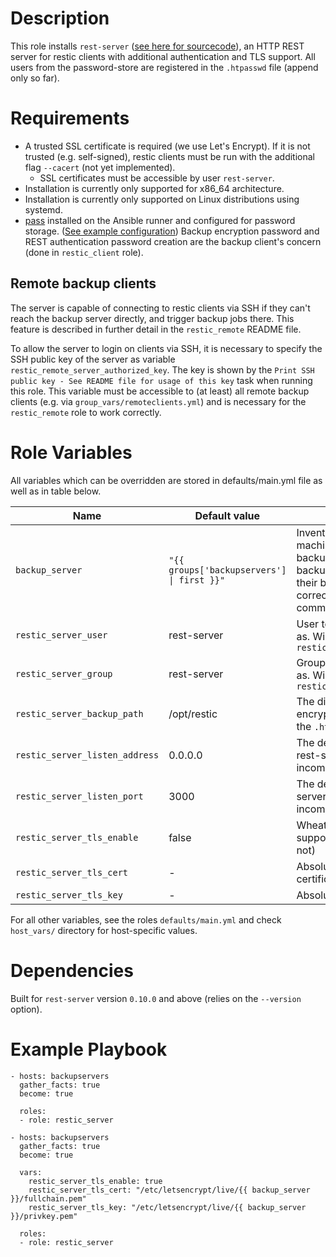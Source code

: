 # Description
This role installs `rest-server` ([see here for sourcecode](https://github.com/restic/rest-server)), an HTTP REST server for restic clients with additional authentication and TLS support. All users from the password-store are registered in the `.htpasswd` file (append only so far).

# Requirements
* A trusted SSL certificate is required (we use Let's Encrypt). If it is not trusted (e.g. self-signed), restic clients must be run with the additional flag `--cacert` (not yet implemented).
  * SSL certificates must be accessible by user `rest-server`.
* Installation is currently only supported for x86_64 architecture.
* Installation is currently only supported on Linux distributions using systemd.
* [pass](https://www.passwordstore.org/) installed on the Ansible runner and configured for password storage. ([See example configuration](https://www.fifty2.eu/innovation/how-we-provide-i-t-secrets-through-passwordstore-in-ansible-at-fifty2/)) Backup encryption password and REST authentication password creation are the backup client's concern (done in `restic_client` role).

## Remote backup clients
The server is capable of connecting to restic clients via SSH if they can't reach the backup server directly, and trigger backup jobs there. This feature is described in further detail in the `restic_remote` README file.

To allow the server to login on clients via SSH, it is necessary to specify the SSH public key of the server as variable `restic_remote_server_authorized_key`. The key is shown by the `Print SSH public key - See README file for usage of this key` task when running this role. This variable must be accessible to (at least) all remote backup clients (e.g. via `group_vars/remoteclients.yml`) and is necessary for the `restic_remote` role to work correctly.

# Role Variables
All variables which can be overridden are stored in defaults/main.yml file as well as in table below.

| Name | Default value | Description |
| ------ | ------ | ----- |
| `backup_server` | `"{{ groups['backupservers'] \| first }}"` | Inventory hostname of the machine running the backup server (where the backup clients shall send their backup to). Used to correctly set the SSH key comment |
| `restic_server_user` | rest-server | User to run 'rest-server' as. Will also own `restic_server_backup_path` |
| `restic_server_group` | rest-server | Group to run 'rest-server' as. Will also own `restic_server_backup_path` |
| `restic_server_backup_path` | /opt/restic | The directory to store all encrypted backups and the `.htaccess` file. |
| `restic_server_listen_address` | 0.0.0.0 | The default address for rest-server to listen for incoming clients |
| `restic_server_listen_port` | 3000 | The default port for rest-server to listen for incoming clients |
| `restic_server_tls_enable` | false | Wheather to enable TLS support or not (default: not) |
| `restic_server_tls_cert` | - | Absolute path to TLS certificate |
| `restic_server_tls_key` | - | Absolute path to TLS key |

For all other variables, see the roles `defaults/main.yml` and check `host_vars/` directory for host-specific values.

# Dependencies
Built for `rest-server` version `0.10.0` and above (relies on the `--version` option).

# Example Playbook
```
- hosts: backupservers
  gather_facts: true
  become: true

  roles:
  - role: restic_server
```

```
- hosts: backupservers
  gather_facts: true
  become: true

  vars:
    restic_server_tls_enable: true
    restic_server_tls_cert: "/etc/letsencrypt/live/{{ backup_server }}/fullchain.pem"
    restic_server_tls_key: "/etc/letsencrypt/live/{{ backup_server }}/privkey.pem"

  roles:
  - role: restic_server
```

